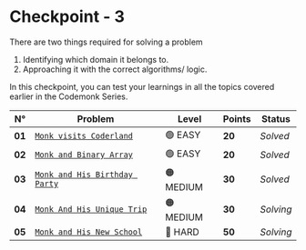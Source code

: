 # Checkpoint - 3

There are two things required for solving a problem

1. Identifying which domain it belongs to.
2. Approaching it with the correct algorithms/ logic.

In this checkpoint, you can test your learnings in all the topics covered earlier in the Codemonk Series.

| N°     | Problem                                                                  | Level     | Points | Status    |
| ------ | ------------------------------------------------------------------------ | --------- | ------ | --------- |
| **01** | [`Monk visits Coderland`](./Monk-visits-Coderland/README.md)             | 🟢 EASY   | **20** | _Solved_  |
| **02** | [`Monk and Binary Array`](./Monk-and-Binary-Array/README.md)             | 🟢 EASY   | **20** | _Solved_  |
| **03** | [`Monk and His Birthday Party`](./Monk-and-his-Birthday-Party/README.md) | 🟠 MEDIUM | **30** | _Solved_  |
| **04** | [`Monk And His Unique Trip`](./Monk-and-his-Unique-Trip/README.md)       | 🟠 MEDIUM | **30** | _Solving_ |
| **05** | [`Monk and His New School`](./Monk-and-his-New-School/README.md)         | 🔴 HARD   | **50** | _Solving_ |
